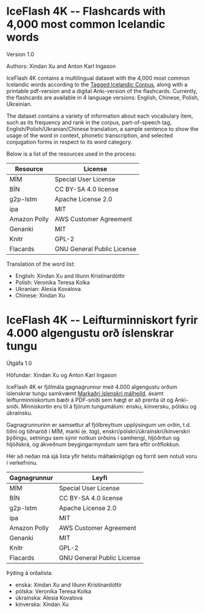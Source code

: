 # IceFlash 4K -- Flashcards with 4,000 most common Icelandic words 

Version 1.0

Authors: Xindan Xu and Anton Karl Ingason


IceFlash 4K contains a multilingual dataset with the 4,000 most common Icelandic words according to the [Tagged Icelandic Corpus](http://www.malfong.is/index.php?lang=en&pg=mim), along with a printable pdf-version and a digital Anki-version of the flashcards. Currently, the flashcards are available in 4 language versions: English, Chinese, Polish, Ukrainian.

The dataset contains a variety of information about each vocabulary item, such as its frequency and rank in the corpus, part-of-speech tag, English/Polish/Ukranian/Chinese translation, a sample sentence to show the usage of the word in context, phonetic transcription, and selected conjugation forms in respect to its word category.

Below is a list of the resources used in the process:

Resource | License
---------|---------
MÍM | Special User License
BÍN | CC BY-SA 4.0 license
g2p-lstm | Apache License 2.0 
ipa | MIT | Alexander Rossell Hayes (2020) 
Amazon Polly | AWS Customer Agreement
Genanki | MIT 
Knitr | GPL-2 | GPL-3
Flacards | GNU General Public License

Translation of the word list:
 - English: Xindan Xu and Iðunn Kristínardóttir
 - Polish: Veronika Teresa Kolka
 - Ukranian: Alesia Kovalova
 - Chinese: Xindan Xu

# IceFlash 4K -- Leifturminniskort fyrir 4.000 algengustu orð íslenskrar tungu

Útgáfa 1.0

Höfundar: Xindan Xu og Anton Karl Ingason



IceFlash 4K er fjölmála gagnagrunnur með 4.000 algengustu orðum íslenskrar tungu samkvæmt [Markaðri íslenskri málheild](http://www.malfong.is/index.php?lang=en&pg=mim), ásamt leifturminniskortum bæði á PDF-sniði sem hægt er að prenta út og Anki-sniði. Minniskortin eru til á fjórum tungumálum: ensku, kínversku, pólsku og úkraínsku.

Gagnagrunnurinn er samsettur af fjölbreyttum upplýsingum um orðin, t.d. tíðni og tíðnaröð í MÍM, marki (e. *tag*), enskri/pólskri/úkraínskri/kínverskri þýðingu, setningu sem sýnir notkun orðsins í samhengi, hljóðritun og hljóðskrá, og ákveðnum beygingarmyndum sem fara eftir orðflokkun. 

Hér að neðan má sjá lista yfir helstu máltæknigögn og forrit sem notuð voru í verkefninu.

Gagnagrunnur | Leyfi
---------|---------
MÍM | Special User License
BÍN | CC BY-SA 4.0 license
g2p-lstm | Apache License 2.0 
ipa | MIT | Alexander Rossell Hayes (2020) 
Amazon Polly | AWS Customer Agreement
Genanki | MIT 
Knitr | GPL-2 | GPL-3
Flacards | GNU General Public License

Þýðing á orðalista:
 - enska: Xindan Xu and Iðunn Kristínardóttir
 - pólska: Veronika Teresa Kolka
 - úkraínska: Alesia Kovalova
 - kínverska: Xindan Xu
